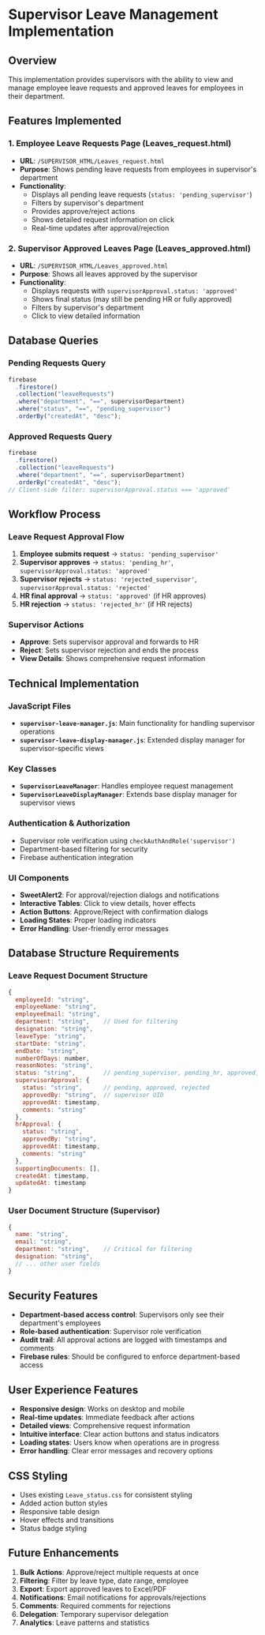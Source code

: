 # Supervisor Leave Management Implementation

## Overview

This implementation provides supervisors with the ability to view and manage employee leave requests and approved leaves for employees in their department.

## Features Implemented

### 1. **Employee Leave Requests Page (Leaves_request.html)**

- **URL**: `/SUPERVISOR_HTML/Leaves_request.html`
- **Purpose**: Shows pending leave requests from employees in supervisor's department
- **Functionality**:
  - Displays all pending leave requests (`status: 'pending_supervisor'`)
  - Filters by supervisor's department
  - Provides approve/reject actions
  - Shows detailed request information on click
  - Real-time updates after approval/rejection

### 2. **Supervisor Approved Leaves Page (Leaves_approved.html)**

- **URL**: `/SUPERVISOR_HTML/Leaves_approved.html`
- **Purpose**: Shows all leaves approved by the supervisor
- **Functionality**:
  - Displays requests with `supervisorApproval.status: 'approved'`
  - Shows final status (may still be pending HR or fully approved)
  - Filters by supervisor's department
  - Click to view detailed information

## Database Queries

### Pending Requests Query

```javascript
firebase
  .firestore()
  .collection("leaveRequests")
  .where("department", "==", supervisorDepartment)
  .where("status", "==", "pending_supervisor")
  .orderBy("createdAt", "desc");
```

### Approved Requests Query

```javascript
firebase
  .firestore()
  .collection("leaveRequests")
  .where("department", "==", supervisorDepartment)
  .orderBy("createdAt", "desc");
// Client-side filter: supervisorApproval.status === 'approved'
```

## Workflow Process

### Leave Request Approval Flow

1. **Employee submits request** → `status: 'pending_supervisor'`
2. **Supervisor approves** → `status: 'pending_hr'`, `supervisorApproval.status: 'approved'`
3. **Supervisor rejects** → `status: 'rejected_supervisor'`, `supervisorApproval.status: 'rejected'`
4. **HR final approval** → `status: 'approved'` (if HR approves)
5. **HR rejection** → `status: 'rejected_hr'` (if HR rejects)

### Supervisor Actions

- **Approve**: Sets supervisor approval and forwards to HR
- **Reject**: Sets supervisor rejection and ends the process
- **View Details**: Shows comprehensive request information

## Technical Implementation

### JavaScript Files

- **`supervisor-leave-manager.js`**: Main functionality for handling supervisor operations
- **`supervisor-leave-display-manager.js`**: Extended display manager for supervisor-specific views

### Key Classes

- **`SupervisorLeaveManager`**: Handles employee request management
- **`SupervisorLeaveDisplayManager`**: Extends base display manager for supervisor views

### Authentication & Authorization

- Supervisor role verification using `checkAuthAndRole('supervisor')`
- Department-based filtering for security
- Firebase authentication integration

### UI Components

- **SweetAlert2**: For approval/rejection dialogs and notifications
- **Interactive Tables**: Click to view details, hover effects
- **Action Buttons**: Approve/Reject with confirmation dialogs
- **Loading States**: Proper loading indicators
- **Error Handling**: User-friendly error messages

## Database Structure Requirements

### Leave Request Document Structure

```javascript
{
  employeeId: "string",
  employeeName: "string",
  employeeEmail: "string",
  department: "string",    // Used for filtering
  designation: "string",
  leaveType: "string",
  startDate: "string",
  endDate: "string",
  numberOfDays: number,
  reasonNotes: "string",
  status: "string",        // pending_supervisor, pending_hr, approved, etc.
  supervisorApproval: {
    status: "string",      // pending, approved, rejected
    approvedBy: "string",  // supervisor UID
    approvedAt: timestamp,
    comments: "string"
  },
  hrApproval: {
    status: "string",
    approvedBy: "string",
    approvedAt: timestamp,
    comments: "string"
  },
  supportingDocuments: [],
  createdAt: timestamp,
  updatedAt: timestamp
}
```

### User Document Structure (Supervisor)

```javascript
{
  name: "string",
  email: "string",
  department: "string",    // Critical for filtering
  designation: "string",
  // ... other user fields
}
```

## Security Features

- **Department-based access control**: Supervisors only see their department's employees
- **Role-based authentication**: Supervisor role verification
- **Audit trail**: All approval actions are logged with timestamps and comments
- **Firebase rules**: Should be configured to enforce department-based access

## User Experience Features

- **Responsive design**: Works on desktop and mobile
- **Real-time updates**: Immediate feedback after actions
- **Detailed views**: Comprehensive request information
- **Intuitive interface**: Clear action buttons and status indicators
- **Loading states**: Users know when operations are in progress
- **Error handling**: Clear error messages and recovery options

## CSS Styling

- Uses existing `Leave_status.css` for consistent styling
- Added action button styles
- Responsive table design
- Hover effects and transitions
- Status badge styling

## Future Enhancements

1. **Bulk Actions**: Approve/reject multiple requests at once
2. **Filtering**: Filter by leave type, date range, employee
3. **Export**: Export approved leaves to Excel/PDF
4. **Notifications**: Email notifications for approvals/rejections
5. **Comments**: Required comments for rejections
6. **Delegation**: Temporary supervisor delegation
7. **Analytics**: Leave patterns and statistics
